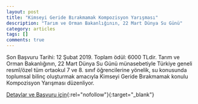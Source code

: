 ```yaml
---
layout: post
title: "Kimseyi Geride Bırakmamak Kompozisyon Yarışması"
description: "Tarım ve Orman Bakanlığının, 22 Mart Dünya Su Günü"
category: articles
tags: []
comments: true
---
```


Son Başvuru Tarihi: 12 Şubat 2019. Toplam ödül: 6000 TLdir.
Tarım ve Orman Bakanlığının, 22 Mart Dünya Su Günü münasebetiyle Türkiye geneli resmî/özel tüm ortaokul 7 ve 8. sınıf öğrencilerine yönelik, su konusunda toplumsal bilinç oluşturmak amacıyla Kimseyi Geride Bırakmamak konulu Kompozisyon Yarışması düzenliyor.

[Detaylar ve Başvuru için](https://www.bilimsenligi.com/kimseyi-geride-birakmamak-konulu-kompozisyon-yarismasi.html/?utm_source=edebiyatyarismalari.com&utm_medium=affiliate){:rel="nofollow"}{:target="_blank"}
